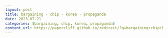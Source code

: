 ```yaml
---
layout: post
title: bargaining · chip · korea · propaganda
date: 2023-07-21
categories: [bargaining, chip, korea, propaganda]
content_url: https://papercliff.github.io/redirect/?q=bargaining+chip+korea+propaganda&tbs=cdr:1,cd_min:7/20/2023,cd_max:7/22/2023
---
```


